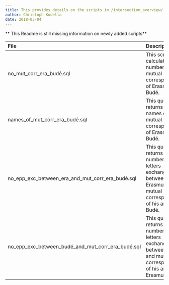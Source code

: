 ```yaml
---
title: This provides details on the scripts in /intersection_overview/
author: Christoph Kudella
date: 2018-03-04
---
```


** This Readme is still missing information on newly added scripts**

| File | Description |
| :------------- | :------------- |
| no_mut_corr_era_budé.sql | This script calculates the number of mutual correspondents of Erasmus and Budé. |
| names_of_mut_corr_era_budé.sql       | This query returns the names of the mutual correspondents of Erasmus and Budé. |
| no_epp_exc_between_era_and_mut_corr_era_budé.sql | This query returns the number of letters exchanged between Erasmus and mutual correspondents of his and Budé. |
| no_epp_exc_between_budé_and_mut_corr_era_budé.sql | This query returns the number of letters exchanged between Budé and mutual correspondents of his and Erasmus. |
